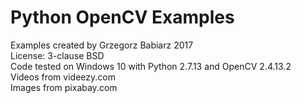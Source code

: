 # Python OpenCV Examples
Examples created by Grzegorz Babiarz 2017  
License: 3-clause BSD    
Code tested on Windows 10 with Python 2.7.13 and OpenCV 2.4.13.2    
Videos from videezy.com  
Images from pixabay.com